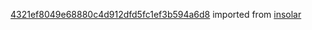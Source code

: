 [4321ef8049e68880c4d912dfd5fc1ef3b594a6d8](https://github.com/insolar/insolar/commit/4321ef8049e68880c4d912dfd5fc1ef3b594a6d8) imported from [insolar](https://github.com/insolar/insolar)
